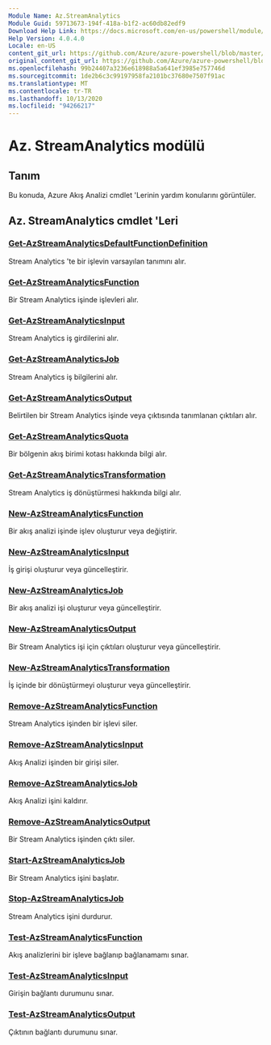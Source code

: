 ```yaml
---
Module Name: Az.StreamAnalytics
Module Guid: 59713673-194f-418a-b1f2-ac60db82edf9
Download Help Link: https://docs.microsoft.com/en-us/powershell/module/az.streamanalytics
Help Version: 4.0.4.0
Locale: en-US
content_git_url: https://github.com/Azure/azure-powershell/blob/master/src/StreamAnalytics/StreamAnalytics/help/Az.StreamAnalytics.md
original_content_git_url: https://github.com/Azure/azure-powershell/blob/master/src/StreamAnalytics/StreamAnalytics/help/Az.StreamAnalytics.md
ms.openlocfilehash: 99b24407a3236e618988a5a641ef3985e757746d
ms.sourcegitcommit: 1de2b6c3c99197958fa2101bc37680e7507f91ac
ms.translationtype: MT
ms.contentlocale: tr-TR
ms.lasthandoff: 10/13/2020
ms.locfileid: "94266217"
---
```

# Az. StreamAnalytics modülü
## Tanım
Bu konuda, Azure Akış Analizi cmdlet 'Lerinin yardım konularını görüntüler.

## Az. StreamAnalytics cmdlet 'Leri
### [Get-AzStreamAnalyticsDefaultFunctionDefinition](Get-AzStreamAnalyticsDefaultFunctionDefinition.md)
Stream Analytics 'te bir işlevin varsayılan tanımını alır.

### [Get-AzStreamAnalyticsFunction](Get-AzStreamAnalyticsFunction.md)
Bir Stream Analytics işinde işlevleri alır.

### [Get-AzStreamAnalyticsInput](Get-AzStreamAnalyticsInput.md)
Stream Analytics iş girdilerini alır.

### [Get-AzStreamAnalyticsJob](Get-AzStreamAnalyticsJob.md)
Stream Analytics iş bilgilerini alır.

### [Get-AzStreamAnalyticsOutput](Get-AzStreamAnalyticsOutput.md)
Belirtilen bir Stream Analytics işinde veya çıktısında tanımlanan çıktıları alır.

### [Get-AzStreamAnalyticsQuota](Get-AzStreamAnalyticsQuota.md)
Bir bölgenin akış birimi kotası hakkında bilgi alır.

### [Get-AzStreamAnalyticsTransformation](Get-AzStreamAnalyticsTransformation.md)
Stream Analytics iş dönüştürmesi hakkında bilgi alır.

### [New-AzStreamAnalyticsFunction](New-AzStreamAnalyticsFunction.md)
Bir akış analizi işinde işlev oluşturur veya değiştirir.

### [New-AzStreamAnalyticsInput](New-AzStreamAnalyticsInput.md)
İş girişi oluşturur veya güncelleştirir.

### [New-AzStreamAnalyticsJob](New-AzStreamAnalyticsJob.md)
Bir akış analizi işi oluşturur veya güncelleştirir.

### [New-AzStreamAnalyticsOutput](New-AzStreamAnalyticsOutput.md)
Bir Stream Analytics işi için çıktıları oluşturur veya güncelleştirir.

### [New-AzStreamAnalyticsTransformation](New-AzStreamAnalyticsTransformation.md)
İş içinde bir dönüştürmeyi oluşturur veya güncelleştirir.

### [Remove-AzStreamAnalyticsFunction](Remove-AzStreamAnalyticsFunction.md)
Stream Analytics işinden bir işlevi siler.

### [Remove-AzStreamAnalyticsInput](Remove-AzStreamAnalyticsInput.md)
Akış Analizi işinden bir girişi siler.

### [Remove-AzStreamAnalyticsJob](Remove-AzStreamAnalyticsJob.md)
Akış Analizi işini kaldırır.

### [Remove-AzStreamAnalyticsOutput](Remove-AzStreamAnalyticsOutput.md)
Bir Stream Analytics işinden çıktı siler.

### [Start-AzStreamAnalyticsJob](Start-AzStreamAnalyticsJob.md)
Bir Stream Analytics işini başlatır.

### [Stop-AzStreamAnalyticsJob](Stop-AzStreamAnalyticsJob.md)
Stream Analytics işini durdurur.

### [Test-AzStreamAnalyticsFunction](Test-AzStreamAnalyticsFunction.md)
Akış analizlerini bir işleve bağlanıp bağlanamamı sınar.

### [Test-AzStreamAnalyticsInput](Test-AzStreamAnalyticsInput.md)
Girişin bağlantı durumunu sınar.

### [Test-AzStreamAnalyticsOutput](Test-AzStreamAnalyticsOutput.md)
Çıktının bağlantı durumunu sınar.

